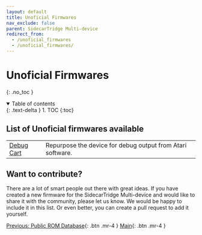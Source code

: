 ```yaml
---
layout: default
title: Unoficial Firmwares
nav_exclude: false
parent: SidecarTridge Multi-device
redirect_from:
  - /unoficial_firmwares
  - /unoficial_firmwares/
---
```


# Unoficial Firmwares
{: .no_toc }

<details open markdown="block">
  <summary>
    Table of contents
  </summary>
  {: .text-delta }
1. TOC
{:toc}
</details>

## List of Unoficial firmwares available


|  |  |
|-------|---------|
| [Debug Cart](https://github.com/czietz/atari-debug-cart) | Repurpose the device for debug output from Atari software. |



## Want to contribute?

There are a lot of smart people out there with great ideas. If you have created a new firmware for the SidecarTridge Multi-device and would like to share it with the community, please let us know. We would be happy to include it in this list. Or even better, you can create a pull request to add it yourself.

[Previous: Public ROM Database](/sidecartridge-multidevice/publicromdb/){: .btn .mr-4 }
[Main](/sidecartridge-multidevice/){: .btn .mr-4 }
